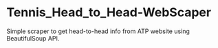 # Tennis_Head_to_Head-WebScaper
Simple scraper to get head-to-head info from ATP website using BeautifulSoup API.
